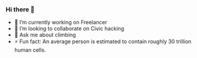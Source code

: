 ### Hi there 👋

- 🔭 I’m currently working on Freelancer
- 👯 I’m looking to collaborate on Civic hacking
- 💬 Ask me about climbing
- ⚡ Fun fact: An average person is estimated to contain roughly 30 trillion human cells. 
